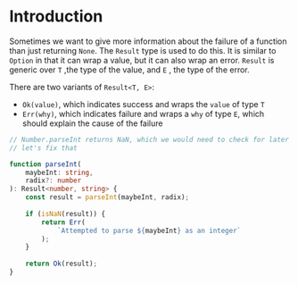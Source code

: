 # Introduction

Sometimes we want to give more information about the failure of a function than just returning `None`. The `Result` type is used to do this. It is similar to `Option` in that it can wrap a value, but it can also wrap an error. `Result` is generic over `T` ,the type of the value, and `E` , the type of the error.

There are two variants of `Result<T, E>`:

* `Ok(value)`, which indicates success and wraps the `value` of type `T`
* `Err(why)`, which indicates failure and wraps a `why` of type `E`, which should explain the cause of the failure

```typescript
// Number.parseInt returns NaN, which we would need to check for later
// let's fix that

function parseInt(
    maybeInt: string,
    radix?: number
): Result<number, string> {
    const result = parseInt(maybeInt, radix);
    
    if (isNaN(result)) {
        return Err(
            `Attempted to parse ${maybeInt} as an integer`
        );
    }
    
    return Ok(result);
}
```

